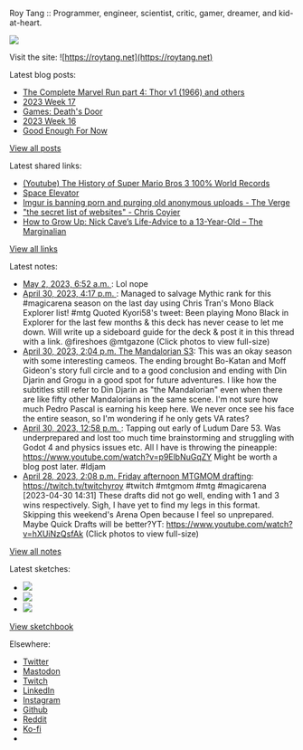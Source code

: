 Roy Tang :: Programmer, engineer, scientist, critic, gamer, dreamer, and kid-at-heart.

![](https://roytang.net/static/img/profile.jpg)

Visit the site: ![https://roytang.net](https://roytang.net)

Latest blog posts:

- [The Complete Marvel Run part 4: Thor v1 (1966) and others](https://roytang.net/2023/05/marvel-run-4-thor-etc/)
- [2023 Week 17](https://roytang.net/2023/04/2023-week-17/)
- [Games: Death&#x27;s Door](https://roytang.net/2023/04/deaths-door/)
- [2023 Week 16](https://roytang.net/2023/04/2023-week-16/)
- [Good Enough For Now](https://roytang.net/2023/04/good-enough/)

[View all posts](https://roytang.net/blog)

Latest shared links:

- [(Youtube) The History of Super Mario Bros 3 100% World Records](https://roytang.net/2023/04/98534e14aa11bfe1156281599c75cf27/)
- [Space Elevator](https://roytang.net/2023/04/f07eba4251afd6de947146bdce835766/)
- [Imgur is banning porn and purging old anonymous uploads - The Verge](https://roytang.net/2023/04/4409b39ac3748f18bd9d91fa728ad2f2/)
- [&quot;the secret list of websites&quot; - Chris Coyier](https://roytang.net/2023/04/fa7c9091e21128f2ae33239a026b2c36/)
- [How to Grow Up: Nick Cave’s Life-Advice to a 13-Year-Old – The Marginalian](https://roytang.net/2023/04/d197cab138a69328ad2708399bf6a108/)

[View all links](https://roytang.net/links)

Latest notes:

- [May 2, 2023, 6:52 a.m. ](https://roytang.net/2023/05/4de3f2558c2103ff745cba6730a34436/): Lol nope
- [April 30, 2023, 4:17 p.m. ](https://roytang.net/2023/04/1652587980337610752/): Managed to salvage Mythic rank for this #magicarena season on the last day using Chris Tran&#x27;s Mono Black Explorer list! #mtg Quoted Kyori58&#x27;s tweet: Been playing Mono Black in Explorer for the last few months &amp; this deck has never cease to let me down. Will write up a sideboard guide for the deck &amp; post it in this thread with a link. @fireshoes @mtgazone (Click photos to view full-size)
- [April 30, 2023, 2:04 p.m. The Mandalorian S3](https://roytang.net/2023/04/the-mandalorian-s3/): This was an okay season with some interesting cameos. The ending brought Bo-Katan and Moff Gideon&#x27;s story full circle and to a good conclusion and ending with Din Djarin and Grogu in a good spot for future adventures. I like how the subtitles still refer to Din Djarin as &quot;the Mandalorian&quot; even when there are like fifty other Mandalorians in the same scene. I&#x27;m not sure how much Pedro Pascal is earning his keep here. We never once see his face the entire season, so I&#x27;m wondering if he only gets VA rates?
- [April 30, 2023, 12:58 p.m. ](https://roytang.net/2023/04/3eadcd965f50bf77050d504402a31667/): Tapping out early of Ludum Dare 53. Was underprepared and lost too much time brainstorming and struggling with Godot 4 and physics issues etc. All I have is throwing the pineapple: https://www.youtube.com/watch?v=p9ElbNuGqZY Might be worth a blog post later. #ldjam
- [April 28, 2023, 2:08 p.m. Friday afternoon MTGMOM drafting](https://roytang.net/2023/04/9e7a844a48603ec5c429133eab420d1c/): https://twitch.tv/twitchyroy #twitch #mtgmom #mtg #magicarena [2023-04-30 14:31] These drafts did not go well, ending with 1 and 3 wins respectively. Sigh, I have yet to find my legs in this format. Skipping this weekend&#x27;s Arena Open because I feel so unprepared. Maybe Quick Drafts will be better?YT: https://www.youtube.com/watch?v=hXUiNzQsfAk (Click photos to view full-size)

[View all notes](https://roytang.net/notes)

Latest sketches:


- ![](https://roytang.net/media/cache/3c/da/3cda657c471879c3cfa81b898b810cd6.jpg)
- ![](https://roytang.net/media/cache/a2/60/a260eacc913ee7c542024b154923702f.jpg)
- ![](https://roytang.net/media/cache/e0/88/e0888b7f7a1e342aba8cced2a0784cc4.jpg)

[View sketchbook](https://roytang.net/albums/sketchbook)


Elsewhere:

- [Twitter](https://twitter.com/roytang)
- [Mastodon](https://indieweb.social/@roytang)
- [Twitch](https://twitch.tv/twitchyroy)
- [LinkedIn](https://www.linkedin.com/in/roytang)
- [Instagram](https://instagram.com/roytang0400)
- [Github](https://github.com/roytang)
- [Reddit](https://reddit.com/u/hungryroy)
- [Ko-fi](https://ko-fi.com/roytang)
- [](mailto:hello@roytang.net)